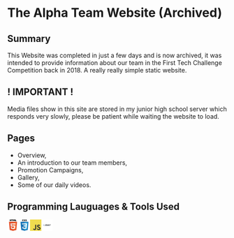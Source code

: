 # The Alpha Team Website (Archived)

## Summary

This Website was completed in just a few days and is now archived, it was intended to provide information about our team in the First Tech Challenge Competition back in 2018. A really really simple static website.

## ! IMPORTANT !
Media files show in this site are stored in my junior high school server which responds very slowly, please be patient while waiting the website to load.

## Pages

- Overview,
- An introduction to our team members,
- Promotion Campaigns,
- Gallery,
- Some of our daily videos.

## Programming Lauguages & Tools Used

<img align="left" alt="HTML5" width="26px" src="https://raw.githubusercontent.com/github/explore/80688e429a7d4ef2fca1e82350fe8e3517d3494d/topics/html/html.png" />
<img align="left" alt="CSS3" width="26px" src="https://raw.githubusercontent.com/github/explore/80688e429a7d4ef2fca1e82350fe8e3517d3494d/topics/css/css.png" />
<img align="left" alt="JavaScript" width="26px" src="https://raw.githubusercontent.com/github/explore/80688e429a7d4ef2fca1e82350fe8e3517d3494d/topics/javascript/javascript.png" />
<img align="left" alt="JQuery" width="26px" src="https://raw.githubusercontent.com/github/explore/80688e429a7d4ef2fca1e82350fe8e3517d3494d/topics/jquery/jquery.png" />

